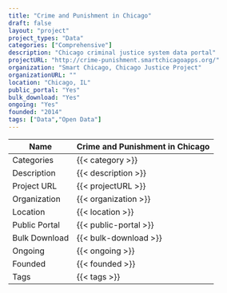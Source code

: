 ```yaml
---
title: "Crime and Punishment in Chicago"
draft: false
layout: "project"
project_types: "Data"
categories: ["Comprehensive"]
description: "Chicago criminal justice system data portal"
projectURL: "http://crime-punishment.smartchicagoapps.org/"
organization: "Smart Chicago, Chicago Justice Project"
organizationURL: ""
location: "Chicago, IL"
public_portal: "Yes"
bulk_download: "Yes"
ongoing: "Yes"
founded: "2014"
tags: ["Data","Open Data"]
---
```



Name                    |  Crime and Punishment in Chicago    
------------------------|----
Categories              | {{< category >}} 
Description             | {{< description >}} 
Project URL             | {{< projectURL >}} 
Organization            | {{< organization >}} 
Location                | {{< location >}} 
Public Portal           | {{< public-portal >}} 
Bulk Download           | {{< bulk-download >}} 
Ongoing                 | {{< ongoing >}} 
Founded                 | {{< founded >}} 
Tags                    | {{< tags >}} 
